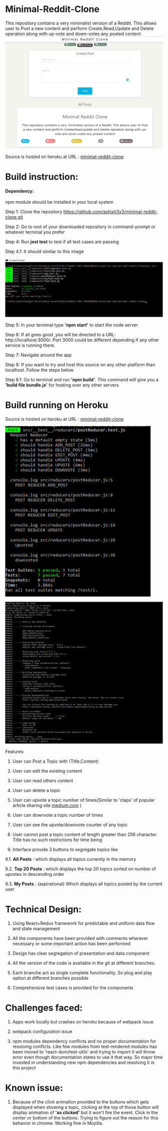 # Minimal-Reddit-Clone
This repository contains a very minimalist version of a Reddit. This allows user to Post a new content and perform Create,Read,Update and Delete operation along with up-vote and down-votes any posted content
![UI of Minimal Reddit Clone](public/images/UI-Minimal-Reddit-Clone.PNG?raw=true "Minimal Reddit Clone")

Source is hosted on heroku at URL : [minimal-reddit-clone](https://fast-mountain-87221.herokuapp.com/)

# Build instruction:
#### Dependency:
npm module should be installed in your local system

Step 1: Clone the repository https://github.com/ashish3x3/minimal-reddit-clone.git

Step 2: Go to root of your downloaded repository in command-prompt or whatever terminal you prefer

Step 4: Run **jest test** to test if all test cases are passing

Step 4.1: It should similar to this image

![Test Build](public/images/Test-Cases-Passing-after-each-modification.PNG?raw=true "Test Build")

Step 5: In your terminal type **'npm start'** to start the node server

Step 6: If all goes good ,you will be directed to a URL: http://localhost:3000/. Port 3000 could be different depending if any other service is running there.

Step 7: Navigate around the app

Step 8: If you want to try and host this source on any other platform than localhost. Follow the steps below

Step 8.1: Go to terminal and run **'npm build'**. This command will give you a **'build file bundle.js'** for hosting over any other servers

# Build running on Heroku

Source is hosted on heroku at URL : [minimal-reddit-clone](https://fast-mountain-87221.herokuapp.com/)


![Heroku Build](public/images/test-for-build-passed.PNG?raw=true "Heroku Build")


![Heroku Build Trials](public/images/Heroku-Build-Trial.PNG?raw=true "Heroku Build Trials")

Features:

1. User can Post a Topic with (Title,Content)

2. User can edit the existing content

3. User can read others content

4. User can delete a topic

5. User can upvote a topic number of times(Similar to 'claps' of popular article sharing site [medium.com](https://medium.com) )

6. User can downvote a topic number of times

7. User can see the upvote/downvote counter of any topic

8. User cannot post a topic content of length greater than 256 character. Title has no such restrictions for time being
9. Interface provide 3 buttons to segregate topics like

9.1. **All Posts**  : which displays all topics currently in the memory

9.2. **Top 20 Posts** : which displays the top 20 topics sorted on number of upvotes in descending order

9.3. **My Posts** : (aspirational) Which displays all topics posted by the current user

# Technical Design:
1. Using React+Redux framework for predictable and uniform data flow and state management

2. All the components have been provided with comments wherever necessary or some important action has been performed

3. Design has clear segregation of presentation and data component

5. All the version of the code is available in the git at different branches.

6. Each branche act as single complete functionality. So plug and play option at different branches possible

7. Comprehensive test cases is provided for the components



# Challenges faced:
1. Apps work locally but crashes on heroku because of webpack issue

2. webpack configuration issue

3. npm modules dependency conflicts and no proper documentation for resolving conflicts. Like few modules from test-rendered modules has been moved to 'react-dom/test-utils' and trying to import it will throw error even though documentation states to use it that way. So major time invested in understanding new npm dependencies and resolving it in this project

# Known issue:
1. Because of the click animation provided to the buttons which gets displayed when showing a topic, clicking at the top of those button will display animation of **'as clicked'** but it won't fire the event. Click in the center or bottom of the buttons. Trying to figure out the reason for this behavior in chrome. Working fine in Mozilla.

